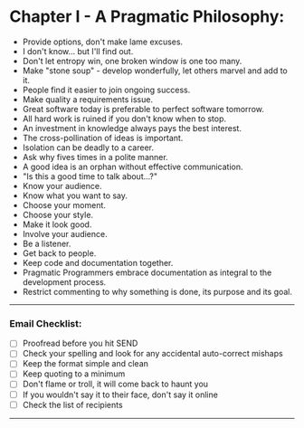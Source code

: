 # Chapter I - A Pragmatic Philosophy:

- Provide options, don't make lame excuses.
- I don't know... but I'll find out.
- Don't let entropy win, one broken window is one too many.
- Make "stone soup" - develop wonderfully, let others marvel and add to it.
- People find it easier to join ongoing success.
- Make quality a requirements issue.
- Great software today is preferable to perfect software tomorrow.
- All hard work is ruined if you don't know when to stop.
- An investment in knowledge always pays the best interest.
- The cross-pollination of ideas is important.
- Isolation can be deadly to a career.
- Ask why fives times in a polite manner.
- A good idea is an orphan without effective communication.
- "Is this a good time to talk about...?"
- Know your audience.
- Know what you want to say.
- Choose your moment.
- Choose your style.
- Make it look good.
- Involve your audience.
- Be a listener.
- Get back to people.
- Keep code and documentation together.
- Pragmatic Programmers embrace documentation as integral to the development process.
- Restrict commenting to why something is done, its purpose and its goal.

---

### Email Checklist:

- [ ] Proofread before you hit SEND
- [ ] Check your spelling and look for any accidental auto-correct mishaps
- [ ] Keep the format simple and clean
- [ ] Keep quoting to a minimum
- [ ] Don't flame or troll, it will come back to haunt you
- [ ] If you wouldn't say it to their face, don't say it online
- [ ] Check the list of recipients

---
